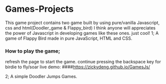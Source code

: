# Games-Projects
This game project contains two game built by using pure/vanilla Javascript, css and html(Doodler_game &amp; Flappy_bird)
I think anyone will appreciates the power of Javascript in developing games like these ones. just cool!
1; A game of Flappy Bird made in pure JavaScript, HTML and CSS.
### How to play the game;
refresh the page to start the game. 
continue pressing the backspace key for birdie to fly/soar
live demo: ####https://zickydeng.github.io/GamesJs/

2; A simple Doodler Jumps Games.
